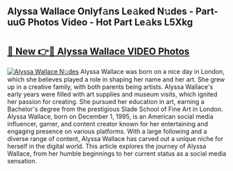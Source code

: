 ## Alyssa Wallace Onlyf𝚊ns Le𝚊ked N𝚞des - Part-uuG Photos Video - Hot Part Le𝚊ks L5Xkg

# <h2><a href="http://ac54857.deff.icu/?id=Alyssa+Wallace">🔗 New 👉🔴 Alyssa Wallace VIDEO Photos</a></h2>

[![Alyssa Wallace N𝚞des](https://i.imgur.com/rIISA9y.gif)](http://ac54857.deff.icu/?id=Alyssa+Wallace)
Alyssa Wallace was born on a nice day in London, which she believes played a role in shaping her name and her art. She grew up in a creative family, with both parents being artists. Alyssa Wallace's early years were filled with art supplies and museum visits, which ignited her passion for creating. She pursued her education in art, earning a Bachelor's degree from the prestigious Slade School of Fine Art in London. Alyssa Wallace, born on December 1, 1995, is an American social media influencer, gamer, and content creator known for her entertaining and engaging presence on various platforms. With a large following and a diverse range of content, Alyssa Wallace has carved out a unique niche for herself in the digital world. This article explores the journey of Alyssa Wallace, from her humble beginnings to her current status as a social media sensation.
